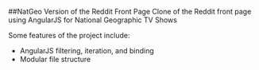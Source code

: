 ##NatGeo Version of the Reddit Front Page
Clone of the Reddit front page using AngularJS for National Geographic TV Shows

Some features of the project include:
- AngularJS filtering, iteration, and binding
- Modular file structure
